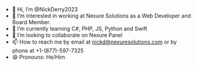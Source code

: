 - 👋 Hi, I’m @NickDerry2023
- 👀 I’m interested in working at Nexure Solutions as a Web Developer and Board Member.
- 🌱 I’m currently learning C#, PHP, JS, Python and Swift
- 💞️ I’m looking to collaborate on Nexure Panel
- 📫 How to reach me by email at nickd@nexuresolutions.com or by phone at +1-(877)-597-7325
- 😄 Pronouns: He/Him

<!---
NickDerry2023/NickDerry2023 is a ✨ special ✨ repository because its `README.md` (this file) appears on your GitHub profile.
You can click the Preview link to take a look at your changes.
--->
